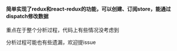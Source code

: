 #### 简单实现了redux和react-redux的功能，可以创建、订阅store，能通过dispatch修改数据

重点在于整个分析过程，代码上有些情况没考虑到

分析过程可能也有些遗漏，欢迎提issue